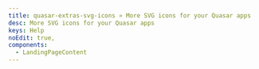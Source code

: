 ```yaml
---
title: quasar-extras-svg-icons » More SVG icons for your Quasar apps
desc: More SVG icons for your Quasar apps
keys: Help
noEdit: true,
components:
  - LandingPageContent
---
```

<landing-page-content />

